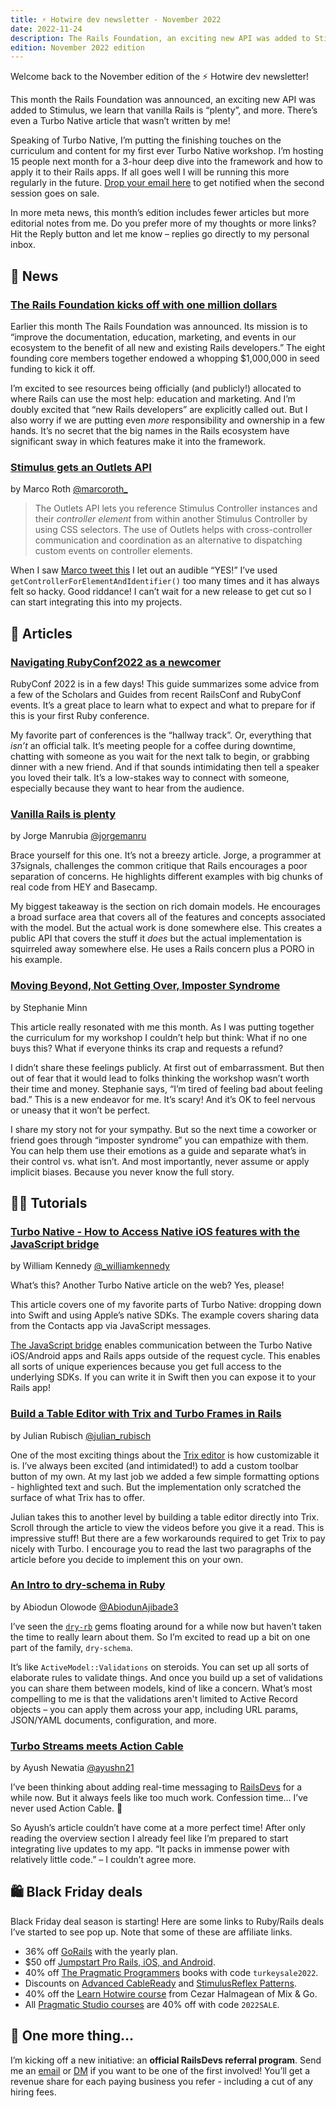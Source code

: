 ```yaml
---
title: ⚡️ Hotwire dev newsletter - November 2022
date: 2022-11-24
description: The Rails Foundation, an exciting new API was added to Stimulus, vanilla Rails is “plenty”, a new Turbo Native article, and more.
edition: November 2022 edition
---
```


Welcome back to the November edition of the ⚡️ Hotwire dev newsletter!

This month the Rails Foundation was announced, an exciting new API was added to Stimulus, we learn that vanilla Rails is “plenty”, and more. There’s even a Turbo Native article that wasn’t written by me!

Speaking of Turbo Native, I’m putting the finishing touches on the curriculum and content for my first ever Turbo Native workshop. I’m hosting 15 people next month for a 3-hour deep dive into the framework and how to apply it to their Rails apps. If all goes well I will be running this more regularly in the future. [Drop your email here](https://masilotti.com/turbo-native-workshop/) to get notified when the second session goes on sale.

In more meta news, this month’s edition includes fewer articles but more editorial notes from me. Do you prefer more of my thoughts or more links? Hit the Reply button and let me know – replies go directly to my personal inbox.

## 📰 News

### [The Rails Foundation kicks off with one million dollars](https://rubyonrails.org/2022/11/14/the-rails-foundation)

Earlier this month The Rails Foundation was announced. Its mission is to “improve the documentation, education, marketing, and events in our ecosystem to the benefit of all new and existing Rails developers.” The eight founding core members together endowed a whopping $1,000,000 in seed funding to kick it off.

I’m excited to see resources being officially (and publicly!) allocated to where Rails can use the most help: education and marketing. And I’m doubly excited that “new Rails developers” are explicitly called out. But I also worry if we are putting even _more_ responsibility and ownership in a few hands. It’s no secret that the big names in the Rails ecosystem have significant sway in which features make it into the framework.

### [Stimulus gets an Outlets API](https://github.com/hotwired/stimulus/pull/576)

by Marco Roth [@marcoroth_](https://twitter.com/marcoroth_)

> The Outlets API lets you reference Stimulus Controller instances and their *controller element* from within another Stimulus Controller by using CSS selectors. The use of Outlets helps with cross-controller communication and coordination as an alternative to dispatching custom events on controller elements.

When I saw [Marco tweet this](https://twitter.com/marcoroth_/status/1593281738574266369) I let out an audible “YES!” I’ve used `getControllerForElementAndIdentifier()` too many times and it has always felt so hacky. Good riddance! I can’t wait for a new release to get cut so I can start integrating this into my projects.

## 📝 Articles

### [Navigating RubyConf2022 as a newcomer](https://rubytogether.org/news/2022/11/navigating-rubyconf2022-as-a-newcomer)

RubyConf 2022 is in a few days! This guide summarizes some advice from a few of the Scholars and Guides from recent RailsConf and RubyConf events. It’s a great place to learn what to expect and what to prepare for if this is your first Ruby conference.

My favorite part of conferences is the “hallway track”. Or, everything that _isn’t_ an official talk. It’s meeting people for a coffee during downtime, chatting with someone as you wait for the next talk to begin, or grabbing dinner with a new friend. And if that sounds intimidating then tell a speaker you loved their talk. It’s a low-stakes way to connect with someone, especially because they want to hear from the audience.

### [Vanilla Rails is plenty](https://dev.37signals.com/vanilla-rails-is-plenty)

by Jorge Manrubia [@jorgemanru](https://twitter.com/jorgemanru)

Brace yourself for this one. It’s not a breezy article. Jorge, a programmer at 37signals, challenges the common critique that Rails encourages a poor separation of concerns. He highlights different examples with big chunks of real code from HEY and Basecamp.

My biggest takeaway is the section on rich domain models. He encourages a broad surface area that covers all of the features and concepts associated with the model. But the actual work is done somewhere else. This creates a public API that covers the stuff it _does_ but the actual implementation is squirreled away somewhere else. He uses a Rails concern plus a PORO in his example.

### [Moving Beyond, Not Getting Over, Imposter Syndrome](https://thoughtbot.com/blog/moving-beyond-not-getting-over-imposter-syndrome)

by Stephanie Minn

This article really resonated with me this month. As I was putting together the curriculum for my workshop I couldn’t help but think: What if no one buys this? What if everyone thinks its crap and requests a refund?

I didn’t share these feelings publicly. At first out of embarrassment. But then out of fear that it would lead to folks thinking the workshop wasn’t worth their time and money. Stephanie says, “I’m tired of feeling bad about feeling bad.” This is a new endeavor for me. It’s scary! And it’s OK to feel nervous or uneasy that it won’t be perfect.

I share my story not for your sympathy. But so the next time a coworker or friend goes through “imposter syndrome” you can empathize with them. You can help them use their emotions as a guide and separate what’s in their control vs. what isn’t. And most importantly, never assume or apply implicit biases. Because you never know the full story.


## 👩‍🎓 Tutorials

### [Turbo Native - How to Access Native iOS features with the JavaScript bridge](https://williamkennedy.ninja/ios/2022/11/13/turbo-native-how-to-access-native-ios-features-from-rails/)

by William Kennedy [@\_williamkennedy](https://twitter.com/_williamkennedy)

What’s this? Another Turbo Native article on the web? Yes, please!

This article covers one of my favorite parts of Turbo Native: dropping down into Swift and using Apple’s native SDKs. The example covers sharing data from the Contacts app via JavaScript messages.

[The JavaScript bridge]() enables communication between the Turbo Native iOS/Android apps and Rails apps outside of the request cycle. This enables all sorts of unique experiences because you get full access to the underlying SDKs. If you can write it in Swift then you can expose it to your Rails app!

### [Build a Table Editor with Trix and Turbo Frames in Rails](https://blog.appsignal.com/2022/10/26/build-a-table-editor-with-trix-and-turbo-frames-in-rails.html)

by Julian Rubisch [@julian_rubisch](https://twitter.com/julian_rubisch)

One of the most exciting things about the [Trix editor](https://trix-editor.org) is how customizable it is. I’ve always been excited (and intimidated!) to add a custom toolbar button of my own. At my last job we added a few simple formatting options - highlighted text and such. But the implementation only scratched the surface of what Trix has to offer.

Julian takes this to another level by building a table editor directly into Trix. Scroll through the article to view the videos before you give it a read. This is impressive stuff! But there are a few workarounds required to get Trix to pay nicely with Turbo. I encourage you to read the last two paragraphs of the article before you decide to implement this on your own.

### [An Intro to dry-schema in Ruby](https://www.honeybadger.io/blog/ruby-dry-schema/)

by Abiodun Olowode [@AbiodunAjibade3](https://twitter.com/AbiodunAjibade3)

I’ve seen the [`dry-rb`](https://dry-rb.org) gems floating around for a while now but haven’t taken the time to really learn about them. So I’m excited to read up a bit on one part of the family, `dry-schema`.

It’s like `ActiveModel::Validations` on steroids. You can set up all sorts of elaborate rules to validate things. And once you build up a set of validations you can share them between models, kind of like a concern. What’s most compelling to me is that the validations aren't limited to Active Record objects – you can apply them across your app, including URL params, JSON/YAML documents, configuration, and more.

### [Turbo Streams meets Action Cable](https://binarysolo.chapter24.blog/turbo-streams-meets-action-cable)

by Ayush Newatia [@ayushn21](https://twitter.com/ayushn21)

I’ve been thinking about adding real-time messaging to [RailsDevs](https://railsdevs.com) for a while now. But it always feels like too much work. Confession time… I’ve never used Action Cable. 🫢

So Ayush’s article couldn’t have come at a more perfect time! After only reading the overview section I already feel like I’m prepared to start integrating live updates to my app. “It packs in immense power with relatively little code.” – I couldn’t agree more.

## 🛍️ Black Friday deals

Black Friday deal season is starting! Here are some links to Ruby/Rails deals I’ve started to see pop up. Note that some of these are affiliate links.

* 36% off [GoRails](https://gorails.com/pricing) with the yearly plan.
* $50 off [Jumpstart Pro Rails, iOS, and Android](https://jumpstartrails.com/pricing).
* 40% off [The Pragmatic Programmers](https://pragprog.com) books with code `turkeysale2022`.
* Discounts on [Advanced CableReady](https://julianrubisch.gumroad.com/l/acr/bf-2022) and [StimulusReflex Patterns](https://julianrubisch.gumroad.com/l/srp-acr/bf-2022).
* 40% off the [Learn Hotwire course](https://mixandgo.com/lp/learn-hotwire?affiliate=masilotti) from Cezar Halmagean of Mix & Go.
* All [Pragmatic Studio courses](https://pragmaticstudio.com/courses/hotwire-rails?ref=masilotti) are 40% off with code `2022SALE`.

## 👀 One more thing…

I’m kicking off a new initiative: an **official RailsDevs referral program**. Send me an [email](mailto:joe@masilotti.com) or [DM](https://twitter.com/joemasilotti) if you want to be one of the first involved! You’ll get a revenue share for each paying business you refer - including a cut of any hiring fees.
